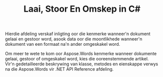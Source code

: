 ﻿---
title: Laai, Stoor En Omskep in C#
second_title: Aspose.Words vir .NET
articleTitle: Laai, Stoor En Omskakeling
linktitle: Laai, Stoor En Omskakeling
description: "Hoe om'n dokument van een formaat na'n ander te omskep, soos Word na PDF of HTML na Markdown, asook hoe om'n dokument te laai en te stoor met behulp van C#."
type: docs
weight: 10
url: /af/net/loading-saving-and-converting/
---

Hierdie afdeling verskaf inligting oor die kenmerke wanneer'n dokument gelaai en gestoor word, asook data oor die moontlikhede wanneer'n dokument van een formaat na'n ander omgeskakel word.

Om meer te wete te kom oor Aspose.Words kenmerke wanneer dokumente gelaai, gestoor of omgeskakel word, kies die ooreenstemmende artikel. Vir'n gedetailleerde beskrywing van klasse, metodes en eienskappe verwys na die Aspose.Words vir .NET API Reference afdeling.
